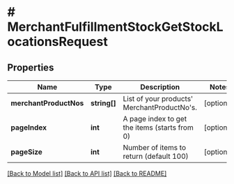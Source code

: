 # # MerchantFulfillmentStockGetStockLocationsRequest

## Properties

Name | Type | Description | Notes
------------ | ------------- | ------------- | -------------
**merchantProductNos** | **string[]** | List of your products&#39; MerchantProductNo&#39;s. | [optional]
**pageIndex** | **int** | A page index to get the items (starts from 0) | [optional]
**pageSize** | **int** | Number of items to return (default 100) | [optional]

[[Back to Model list]](../../README.md#models) [[Back to API list]](../../README.md#endpoints) [[Back to README]](../../README.md)
